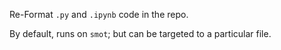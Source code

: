 Re-Format `.py` and `.ipynb` code in the repo.

By default, runs on `smot`; but can be targeted to a particular file.

